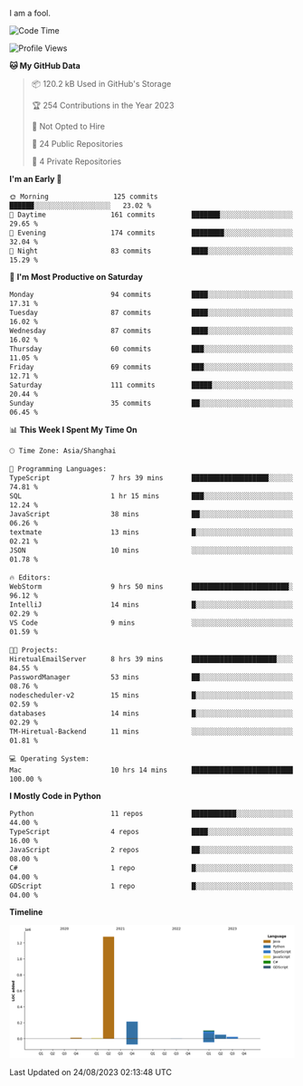 I am a fool.

<!--START_SECTION:waka-->
![Code Time](http://img.shields.io/badge/Code%20Time-631%20hrs%2036%20mins-blue)

![Profile Views](http://img.shields.io/badge/Profile%20Views-0-blue)

**🐱 My GitHub Data** 

> 📦 120.2 kB Used in GitHub's Storage 
 > 
> 🏆 254 Contributions in the Year 2023
 > 
> 🚫 Not Opted to Hire
 > 
> 📜 24 Public Repositories 
 > 
> 🔑 4 Private Repositories 
 > 
**I'm an Early 🐤** 

```text
🌞 Morning                125 commits         ██████░░░░░░░░░░░░░░░░░░░   23.02 % 
🌆 Daytime                161 commits         ███████░░░░░░░░░░░░░░░░░░   29.65 % 
🌃 Evening                174 commits         ████████░░░░░░░░░░░░░░░░░   32.04 % 
🌙 Night                  83 commits          ████░░░░░░░░░░░░░░░░░░░░░   15.29 % 
```
📅 **I'm Most Productive on Saturday** 

```text
Monday                   94 commits          ████░░░░░░░░░░░░░░░░░░░░░   17.31 % 
Tuesday                  87 commits          ████░░░░░░░░░░░░░░░░░░░░░   16.02 % 
Wednesday                87 commits          ████░░░░░░░░░░░░░░░░░░░░░   16.02 % 
Thursday                 60 commits          ███░░░░░░░░░░░░░░░░░░░░░░   11.05 % 
Friday                   69 commits          ███░░░░░░░░░░░░░░░░░░░░░░   12.71 % 
Saturday                 111 commits         █████░░░░░░░░░░░░░░░░░░░░   20.44 % 
Sunday                   35 commits          ██░░░░░░░░░░░░░░░░░░░░░░░   06.45 % 
```


📊 **This Week I Spent My Time On** 

```text
🕑︎ Time Zone: Asia/Shanghai

💬 Programming Languages: 
TypeScript               7 hrs 39 mins       ███████████████████░░░░░░   74.81 % 
SQL                      1 hr 15 mins        ███░░░░░░░░░░░░░░░░░░░░░░   12.24 % 
JavaScript               38 mins             ██░░░░░░░░░░░░░░░░░░░░░░░   06.26 % 
textmate                 13 mins             █░░░░░░░░░░░░░░░░░░░░░░░░   02.21 % 
JSON                     10 mins             ░░░░░░░░░░░░░░░░░░░░░░░░░   01.78 % 

🔥 Editors: 
WebStorm                 9 hrs 50 mins       ████████████████████████░   96.12 % 
IntelliJ                 14 mins             █░░░░░░░░░░░░░░░░░░░░░░░░   02.29 % 
VS Code                  9 mins              ░░░░░░░░░░░░░░░░░░░░░░░░░   01.59 % 

🐱‍💻 Projects: 
HiretualEmailServer      8 hrs 39 mins       █████████████████████░░░░   84.55 % 
PasswordManager          53 mins             ██░░░░░░░░░░░░░░░░░░░░░░░   08.76 % 
nodescheduler-v2         15 mins             █░░░░░░░░░░░░░░░░░░░░░░░░   02.59 % 
databases                14 mins             █░░░░░░░░░░░░░░░░░░░░░░░░   02.29 % 
TM-Hiretual-Backend      11 mins             ░░░░░░░░░░░░░░░░░░░░░░░░░   01.81 % 

💻 Operating System: 
Mac                      10 hrs 14 mins      █████████████████████████   100.00 % 
```

**I Mostly Code in Python** 

```text
Python                   11 repos            ███████████░░░░░░░░░░░░░░   44.00 % 
TypeScript               4 repos             ████░░░░░░░░░░░░░░░░░░░░░   16.00 % 
JavaScript               2 repos             ██░░░░░░░░░░░░░░░░░░░░░░░   08.00 % 
C#                       1 repo              █░░░░░░░░░░░░░░░░░░░░░░░░   04.00 % 
GDScript                 1 repo              █░░░░░░░░░░░░░░░░░░░░░░░░   04.00 % 
```



**Timeline**

![Lines of Code chart](https://raw.githubusercontent.com/VeejaLiu/VeejaLiu/master/assets/bar_graph.png)


 Last Updated on 24/08/2023 02:13:48 UTC
<!--END_SECTION:waka-->
